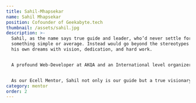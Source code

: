 ```yaml
---
title: Sahil-Mhapsekar
name: Sahil Mhapsekar
position: Cofounder of Geekabyte.tech
thumbnail: /assets/sahil.jpg
description: >-
  Sahil, as the name says true guide and leader, who’d never settle for
  something simple or average. Instead would go beyond the stereotypes and craft
  his own dreams with vision, dedication, and hard work.


  A profound Web-Developer at AKQA and an International level organizer of React conferences under the banner of “REACT INDIA”. Under his present company Geekabyte, he takes workshops and talks on topics revolving around ReactJS and GraphQL with his team of expert web developers.


  As our Ecell Mentor, Sahil not only is our guide but a true visionary and motivation behind every successful projects and startups. He is a perfect example of how a leader should be! 
category: mentor
order: 2
---
```

